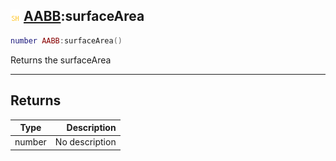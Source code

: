 ## ![shared](../../.gitbook/assets/shared.png) [AABB](https://iaswiki.rawr.dev/readme/aabb):surfaceArea

```lua
number AABB:surfaceArea()
```

Returns the surfaceArea

------
## Returns

| Type   | Description |
| ------ | ----------: |
| number | No description |

